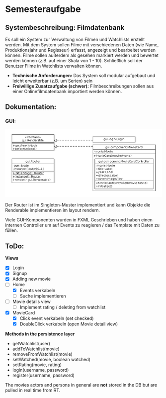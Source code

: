 # Semesteraufgabe

## Systembeschreibung: Filmdatenbank

Es soll ein System zur Verwaltung von Filmen und Watchlists erstellt werden. Mit dem System sollen
Filme mit verschiedenen Daten (wie Name, Produktionsjahr und Regisseur) erfasst, angezeigt und bearbeitet
werden können. Filme sollen außerdem als gesehen markiert werden und bewertet werden können
(z.B. auf einer Skala von 1 - 10). Schließlich soll der Benutzer Filme in Watchlists verwalten können.

 - **Technische Anforderungen:** Das System soll modular aufgebaut und leicht erweiterbar (z.B. um Serien) sein
 - **Freiwillige Zusatzaufgabe (schwer):** Filmbeschreibungen sollen aus einer Onlinefilmdatenbank importiert werden können.

## Dokumentation:

### GUI:

![GUI Diagram](GUI.png)

Der Router ist im Singleton-Muster implementiert und kann Objekte die Renderable implementieren im layout rendern.

Viele GUI-Komponenten wurden in FXML Geschrieben und haben einen internen Controller um auf Events zu reagieren / das Template mit Daten zu füllen.

## ToDo:

**Views**
 - [x] Login 
 - [x] Signup
 - [x] Adding new movie
 - [ ] Home
 	- [x] Events verkabeln
 	- [ ] Suche implementieren
 - [ ] Movie details view
 	- [ ] Implement rating / deleting from watchlist
 - [x] MovieCard
 	- [x] Click event verkabeln (set checked)
 	- [x] DoubleClick verkabeln (open Movie detail view)
 
**Methods in the persistence layer**
 - getWatchlist(user)
 - addToWatchlist(movie)
 - removeFromWatchlist(movie)
 - setWatched(movie, boolean watched)
 - setRating(movie, rating)
 - login(username, password)
 - register(username, password)
 
 The movies actors and persons in general are **not** stored in the DB but are pulled in real time from RT.
 